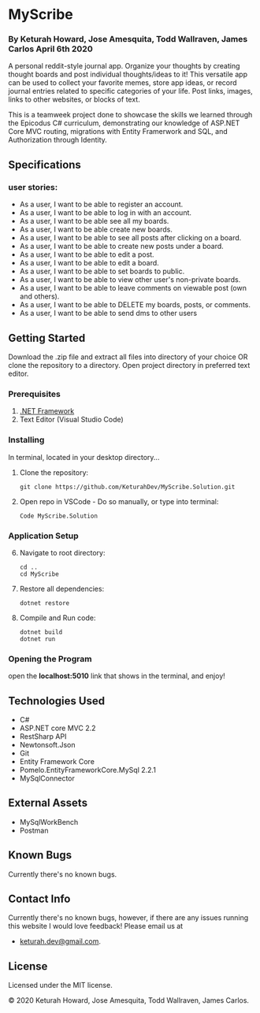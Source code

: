 # MyScribe
### By **Keturah Howard, Jose Amesquita, Todd Wallraven, James Carlos**  April 6th 2020

A personal reddit-style journal app. Organize your thoughts by creating thought boards and post individual thoughts/ideas to it! This versatile app can be used to collect your favorite memes, store app ideas, or record journal entries related to specific categories of your life. Post links, images, links to other websites, or blocks of text. 

This is a teamweek project done to showcase the skills we learned through the Epicodus C# curriculum, demonstrating our knowledge of ASP.NET Core MVC routing, migrations with Entity Framerwork and SQL, and Authorization through Identity.

## Specifications 

### user stories:

* As a user, I want to be able to register an account.
* As a user, I want to be able to log in with an account.
* As a user, I want to be able see all my boards.
* As a user, I want to be able create new boards.
* As a user, I want to be able to see all posts after clicking on a board.
* As a user, I want to be able to create new posts under a board.
* As a user, I want to be able to edit a post.
* As a user, I want to be able to edit a board.
* As a user, I want to be able to set boards to public.
* As a user, I want to be able to view other user's non-private boards.
* As a user, I want to be able to leave comments on viewable post (own and others).
* As a user, I want to be able to DELETE my boards, posts, or comments.
* As a user, I want to be able to send dms to other users



## Getting Started

Download the .zip file and extract all files into directory of your choice OR clone the repository to a directory. Open project directory in preferred text editor.

### Prerequisites

1. [.NET Framework](https://dotnet.microsoft.com/download/thank-you/dotnet-sdk-2.2.106-macos-x64-installer) 
2. Text Editor (Visual Studio Code)

### Installing

In terminal, located in your desktop directory...

1. Clone the repository:
    ```
    git clone https://github.com/KeturahDev/MyScribe.Solution.git
    ```
2. Open repo in VSCode - Do so manually, or type into terminal:
    ```
    Code MyScribe.Solution
    ```

### Application Setup


6. Navigate to root directory:
    ```
    cd ..
    cd MyScribe
    ```
7. Restore all dependencies:
    ```
    dotnet restore
    ```

8. Compile and Run code:
    ```
    dotnet build
    dotnet run
    ```
 ### Opening the Program
 
 open the **localhost:5010** link that shows in the terminal, and enjoy!

## Technologies Used

* C#
* ASP.NET core MVC 2.2
* RestSharp API
* Newtonsoft.Json
* Git
* Entity Framework Core
* Pomelo.EntityFrameworkCore.MySql 2.2.1
* MySqlConnector 

## External Assets
* MySqlWorkBench
* Postman

## Known Bugs
Currently there's no known bugs.

## Contact Info 
Currently there's no known bugs, however, if there are any issues running this website I would love feedback! Please email us at 
* keturah.dev@gmail.com.

## License

Licensed under the MIT license.

&copy; 2020 Keturah Howard, Jose Amesquita, Todd Wallraven, James Carlos.
